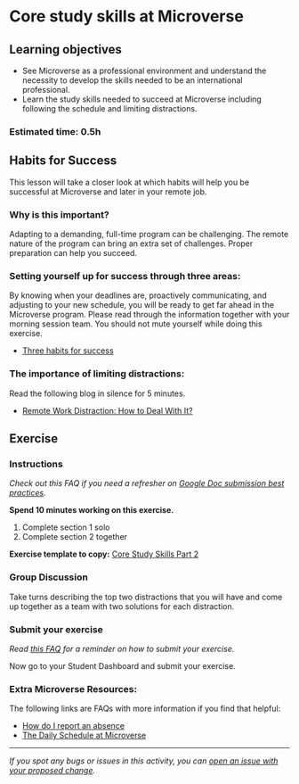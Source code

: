 # Core study skills at Microverse

## Learning objectives

- See Microverse as a professional environment and understand the necessity to develop the skills needed to be an international professional.
- Learn the study skills needed to succeed at Microverse including following the schedule and limiting distractions.

### Estimated time: 0.5h

## Habits for Success

This lesson will take a closer look at which habits will help you be successful at Microverse and later in your remote job.

### Why is this important?

Adapting to a demanding, full-time program can be challenging. The remote nature of the program can bring an extra set of challenges. Proper preparation can help you succeed.

### Setting yourself up for success through three areas:

By knowing when your deadlines are, proactively communicating, and adjusting to your new schedule, you will be ready to get far ahead in the Microverse program. Please read through the information together with your morning session team. You should not mute yourself while doing this exercise.

- [Three habits for success](three-habits-for-success.md)

### The importance of limiting distractions:

Read the following blog in silence for 5 minutes.

- [Remote Work Distraction: How to Deal With It?](https://krisp.ai/blog/remote-work-distraction-tips/)

## Exercise

### Instructions

*Check out this FAQ if you need a refresher on [Google Doc submission best practices](https://microverse.zendesk.com/hc/en-us/articles/360063156813).*

**Spend 10 minutes working on this exercise.**

1. Complete section 1 solo
2. Complete section 2 together

**Exercise template to copy:** [Core Study Skills Part 2](https://docs.google.com/document/d/1nz2_RMNFkZH58qJcGMlFG_kjn49J-Wsb2FrFwD_653w/edit)

### Group Discussion

Take turns describing the top two distractions that you will have and come up together as a team with two solutions for each distraction.

### Submit your exercise

*Read [this FAQ](https://microverse.zendesk.com/hc/en-us/articles/360061344234) for a reminder on how to submit your exercise.*

Now go to your Student Dashboard and submit your exercise.

### Extra Microverse Resources:

The following links are FAQs with more information if you find that helpful:

- [How do I report an absence](https://microverse.zendesk.com/hc/en-us/articles/360043576994-How-do-I-report-an-absence-)
- [The Daily Schedule at Microverse](https://microverse.zendesk.com/hc/en-us/articles/360046155554)



------

_If you spot any bugs or issues in this activity, you can [open an issue with your proposed change](https://github.com/microverseinc/curriculum-transversal-skills/blob/main/git-github/articles/open_issue.md)._